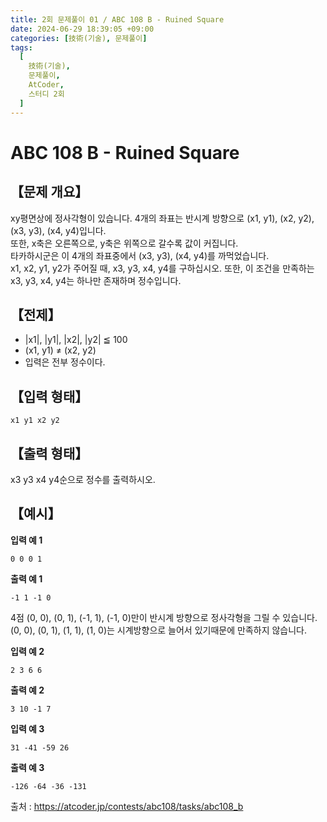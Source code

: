 ```yaml
---
title: 2회 문제풀이 01 / ABC 108 B - Ruined Square
date: 2024-06-29 18:39:05 +09:00
categories: [技術(기술), 문제풀이]
tags:
  [
    技術(기술),
    문제풀이,
    AtCoder,
    스터디 2회
  ]
---
```

# ABC 108 B - Ruined Square
## 【문제 개요】
xy평면상에 정사각형이 있습니다. 4개의 좌표는 반시계 방향으로 (x1, y1), (x2, y2), (x3, y3), (x4, y4)입니다.<br>
또한, x축은 오른쪽으로, y축은 위쪽으로 갈수록 값이 커집니다.<br>
타카하시군은 이 4개의 좌표중에서 (x3, y3), (x4, y4)를 까먹었습니다.<br>
x1, x2, y1, y2가 주어질 때, x3, y3, x4, y4를 구하십시오. 또한, 이 조건을 만족하는 x3, y3, x4, y4는 하나만 존재하며 정수입니다.

## 【전제】
- |x1|, |y1|, |x2|, |y2| ≦ 100
- (x1, y1) ≠ (x2, y2)
- 입력은 전부 정수이다.

## 【입력 형태】
```
x1 y1 x2 y2
```

## 【출력 형태】
x3 y3 x4 y4순으로 정수를 출력하시오.

## 【예시】

**입력 예 1**

```
0 0 0 1
```

**출력 예 1**

```
-1 1 -1 0
```
4점 (0, 0), (0, 1), (-1, 1), (-1, 0)만이 반시계 방향으로 정사각형을 그릴 수 있습니다.<br>
(0, 0), (0, 1), (1, 1), (1, 0)는 시계방향으로 늘어서 있기때문에 만족하지 않습니다.

**입력 예 2**

```
2 3 6 6
```

**출력 예 2**

```
3 10 -1 7
```

**입력 예 3**

```
31 -41 -59 26
```

**출력 예 3**

```
-126 -64 -36 -131
```

출처 : <a href="https://atcoder.jp/contests/abc108/tasks/abc108_b">https://atcoder.jp/contests/abc108/tasks/abc108_b</a> 